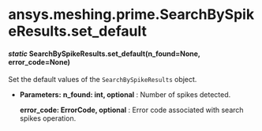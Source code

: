 # ansys.meshing.prime.SearchBySpikeResults.set_default



#### *static* SearchBySpikeResults.set_default(n_found=None, error_code=None)

Set the default values of the `SearchBySpikeResults` object.

* **Parameters:**
  **n_found: int, optional**
  : Number of spikes detected.

  **error_code: ErrorCode, optional**
  : Error code associated with search spikes operation.

<!-- !! processed by numpydoc !! -->
